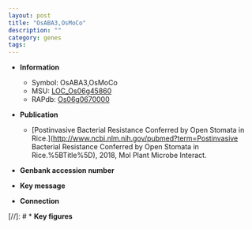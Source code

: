 ```yaml
---
layout: post
title: "OsABA3,OsMoCo"
description: ""
category: genes
tags: 
---
```


* **Information**  
    + Symbol: OsABA3,OsMoCo  
    + MSU: [LOC_Os06g45860](http://rice.uga.edu/cgi-bin/ORF_infopage.cgi?orf=LOC_Os06g45860)  
    + RAPdb: [Os06g0670000](https://rapdb.dna.affrc.go.jp/locus/?name=Os06g0670000)  

* **Publication**  
    + [Postinvasive Bacterial Resistance Conferred by Open Stomata in Rice.](http://www.ncbi.nlm.nih.gov/pubmed?term=Postinvasive Bacterial Resistance Conferred by Open Stomata in Rice.%5BTitle%5D), 2018, Mol Plant Microbe Interact.

* **Genbank accession number**  

* **Key message**  

* **Connection**  

[//]: # * **Key figures**  


